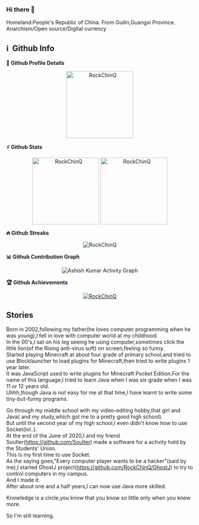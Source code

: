 ### Hi there 👋

<!--
**RockChinQ/RockChinQ** is a ✨ _special_ ✨ repository because its `README.md` (this file) appears on your GitHub profile.

Here are some ideas to get you started:

- 🔭 I’m currently working on ...
- 🌱 I’m currently learning ...
- 👯 I’m looking to collaborate on ...
- 🤔 I’m looking for help with ...
- 💬 Ask me about ...
- 📫 How to reach me: ...
- 😄 Pronouns: ...
- ⚡ Fun fact: ...
-->
Homeland:People's Republic of China.
From Guilin,Guangxi Province.  
Anarchism/Open source/Digital currency  
<!-- 
[![RockChinQ's github stats](https://github-readme-stats.vercel.app/api?username=RockChinQ&title_color=fa4694&count_private=true&theme=jolly)](https://github.com/anuraghazra/github-readme-stats) -->

<h2>ℹ️ &nbsp;Github Info</h2>
	
  <summary><b>🔎 Github Profile Details</b></summary>
<p align="center"><img height="180em" src="https://github-profile-summary-cards.vercel.app/api/cards/profile-details?username=RockChinQ&theme=github_dark" alt="RockChinQ" align = "center"/></p>

  <summary><b>⚡ Github Stats</b></summary>
<p align="center"><img height="180em" src="https://github-readme-stats.vercel.app/api?username=RockChinQ&hide_border=true&count_private=true&show_icons=true&theme=radical" alt="RockChinQ" align = "center"/>
<img height="180em" src="https://github-readme-stats.vercel.app/api/top-langs?username=RockChinQ&show_icons=true&locale=en&layout=compact&hide_border=true&theme=radical" alt="RockChinQ" align = "center"/></p>

 <summary><b>🔥 Github Streaks</b></summary>
<p align="center"><img src="https://github-readme-streak-stats.herokuapp.com/?user=RockChinQ&theme=black-ice&hide_border=true&stroke=0000&background=0D1117&ring=e05397&fire=e05397&currStreakLabel=e05397" alt="RockChinQ" /></p>

<summary><b>📊 Github Contribution Graph</b></summary>
<p align="center"<a href="#"><img alt="Ashish Kumar Activity Graph" src="https://activity-graph.herokuapp.com/graph?username=RockChinQ&bg_color=0D1117&color=e05397&line=e05397&point=FFFFFF&hide_border=true&" /></a></p>
<!-- </details>
<details>    -->
 <summary><b>🏆 Github Achievements</b></summary>
<p align="center"> <a href="https://github.com/RockChinQ"><img src="https://github-profile-trophy.vercel.app/?username=RockChinQ&margin-w=5&theme=radical" alt="RockChinQ" /></a> </p>


## Stories
Born in 2002,following my father(he loves computer programming when he was young),I fell in love with computer world at my childhood.  
In the 00's,I sat on his leg seeing he using computer,sometimes click the little lion(of the Rising anti-virus soft) on screen,feeling so funny.  
Started playing Minecraft at about four grade of primary school,and tried to use Blocklauncher to load plugins for Minecraft,then tried to write plugins 1 year later.  
It was JavaScript used to write plugins for Minecraft Pocket Edition.For the name of this language,I tried to learn Java when I was six grade when I was 11 or 12 years old.  
Uhhh,though Java is not easy for me at that time,I have learnt to write some tiny-but-funny programs.  
  
Go through my middle school with my video-editing hobby,that girl and Java( and my study,which got me to a pretty good high school).  
But until the second year of my high school,I even didn't know how to use Socket(lol..).  
At the end of the June of 2020,I and my friend Soulter(https://github.com/Soulter) made a software for a activity hold by the Students' Union.  
This is my first time to use Socket.  
As the saying goes,"Every computer player wants to be a hacker"(said by me),I started GhostJ project(https://github.com/RockChinQ/GhostJ) to try to control computers in my campus.  
And I made it.  
After about one and a half years,I can now use Java more skilled.  

Knowledge is a circle,you know that you know so little only when you knew more.  

So I'm still learning.  

